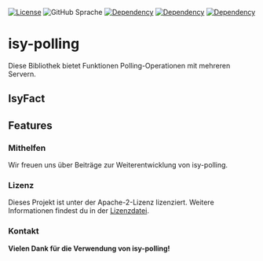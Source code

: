 [![License](https://img.shields.io/badge/License-Apache_2.0-orange)](https://opensource.org/licenses/Apache-2.0)
![GitHub Sprache](https://img.shields.io/badge/Language-Java_17-orange)
[![Dependency](https://img.shields.io/badge/Uses-Hibernate-blue)](https://hibernate.org/)
[![Dependency](https://img.shields.io/badge/Uses-Spring-yellow)](https://hibernate.org/)
[![Dependency](https://img.shields.io/badge/Uses-Spring_Boot-yellow)](https://hibernate.org/)

# isy-polling

Diese Bibliothek bietet Funktionen Polling-Operationen mit mehreren Servern.

## IsyFact

## Features

### Mithelfen
Wir freuen uns über Beiträge zur Weiterentwicklung von isy-polling.

### Lizenz

Dieses Projekt ist unter der Apache-2-Lizenz lizenziert. Weitere Informationen findest du in der [Lizenzdatei](license/LICENSE).

### Kontakt

__Vielen Dank für die Verwendung von isy-polling!__